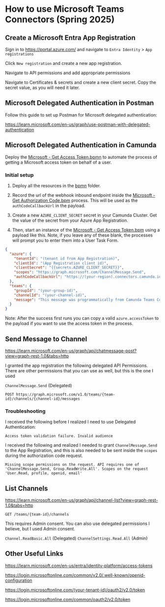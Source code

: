# How to use Microsoft Teams Connectors (Spring 2025)

## Create a Microsoft Entra App Registration

Sign in to https://portal.azure.com/ and navigate to `Entra Identity` > `App registrations`

Click `New registration` and create a new app registration.

Navigate to API permissions and add appropriate permissions

Navigate to Certificates & secrets and create a new client secret. Copy the secret value, as you will need it later.

## Microsoft Delegated Authentication in Postman

Follow this guide to set up Postman for Microsoft delegated authentication:

https://learn.microsoft.com/en-us/graph/use-postman-with-delegated-authentication

## Microsoft Delegated Authentication in Camunda

Deploy the [Microsoft - Get Access Token.bpmn](bpmn/Microsoft%20-%20Get%20Access%20Token.bpmn) to automate the process of getting a Microsoft access token on behalf of a user. 

### Initial setup

1. Deploy all the resources in the [bpmn](bpmn) folder. 

2. Record the url of the webhook inbound endpoint inside the [Microsoft - Get Authorization Code.bpm](bpmn/Microsoft%20-%20Get%20Authorization%20Code.bpmn) process. This will be used as the `authCodeCallbackUrl` in the payload.

3. Create a new `AZURE_CLIENT_SECRET` secret in your Camunda Cluster. Get the value of the secret from your Azure App Registration.

4. Then, start an instance of the [Microsoft - Get Access Token.bpm](bpmn/Microsoft%20-%20Get%20Access%20Token.bpmn) using a payload like this. Note, if you leave any of these blank, the processes will prompt you to enter them into a User Task Form.

```json
{
  "azure": {
    "tenantId": "(tenant id from App Registration)",
    "clientId": "(App Registration client id)",
    "clientSecret": "{{secrets.AZURE_CLIENT_SECRET}}",
    "scopes": "https://graph.microsoft.com/ChannelMessage.Send",
    "authCodeCallbackUrl": "https://(your-region).connectors.camunda.io/(your-cluster-id)/inbound/microsoftAuthCodeCallback"
  },
  "teams": {
    "groupId": "(your-group-id)",
    "channelId": "(your-channel-id)",
    "message": "This message was programmatically from Camunda Teams Connector"
  }
}
```

Note: After the success first runs you can copy a valid `azure.accessToken` to the payload if you want to use the access token in the process.

## Send Message to Channel

https://learn.microsoft.com/en-us/graph/api/chatmessage-post?view=graph-rest-1.0&tabs=http

I granted the app registration the following delegated API Permissions. There are other permissions that you can use as well, but this is the one I used 

`ChannelMessage.Send` (Delegated)

```
POST https://graph.microsoft.com/v1.0/teams/{team-id}/channels/{channel-id}/messages
```

### Troubleshooting 

I received the following before I realized I need to use Delegated Authentication: 
```shell
Access token validation failure. Invalid audience
```

I received the following and realized I needed to grant `ChannelMessage.Send` to the App Registration, and this is also needed to be sent inside the `scopes` during the authorization code request. 

```shell
Missing scope permissions on the request. API requires one of 'ChannelMessage.Send, Group.ReadWrite.All'. Scopes on the request 'User.Read, profile, openid, email'
```

## List Channels

https://learn.microsoft.com/en-us/graph/api/channel-list?view=graph-rest-1.0&tabs=http

```
GET /teams/{team-id}/channels
```

This requires Admin consent. You can also use delegated permissions I believe, but I used Admin consent. 

`Channel.ReadBasic.All` (Delegated)
`ChannelSettings.Read.All` (Admin)

## Other Useful Links

https://learn.microsoft.com/en-us/entra/identity-platform/access-tokens

https://login.microsoftonline.com/common/v2.0/.well-known/openid-configuration

https://login.microsoftonline.com/(your-tenant-id)/oauth2/v2.0/token

https://login.microsoftonline.com/common/oauth2/v2.0/token








